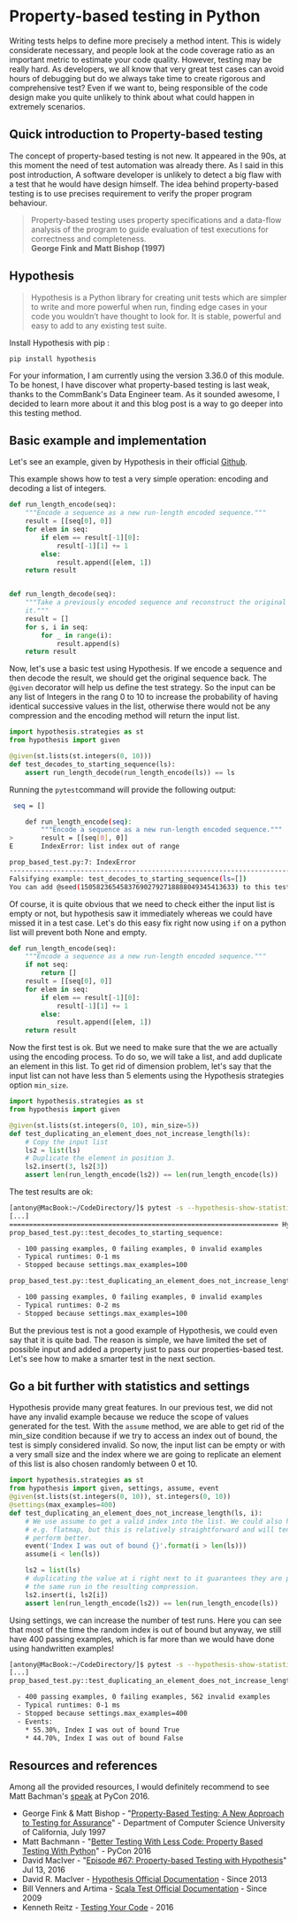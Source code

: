 # Property-based testing in Python

Writing tests helps to define more precisely a method intent. This is widely considerate necessary, and people look at
the code coverage ratio as an important metric to estimate your code quality. However, testing may be really hard. 
As developers, we all know that very great test cases can avoid hours of debugging but do we always take time to create
rigorous and comprehensive test? Even if we want to, being responsible of the code design make you quite unlikely to 
think about what could happen in extremely scenarios.

 
## Quick introduction to Property-based testing

The concept of property-based testing is not new. It appeared in the 90s, at this moment the need of test automation
was already there. As I said in this post introduction, A software developer is unlikely to detect a big flaw with a
test that he would have design himself. The idea behind property-based testing is to use precises requirement to verify
the proper program behaviour. 

> Property-based testing uses property specifications and a data-flow analysis of the program to
guide evaluation of test executions for correctness and completeness. <br> <b>George Fink and Matt Bishop (1997)</b>


## Hypothesis

> Hypothesis is a Python library for creating unit tests which are simpler to write and more powerful when run,
finding edge cases in your code you wouldn’t have thought to look for. It is stable, powerful and easy to add to any
existing test suite.

Install Hypothesis with pip :

```
pip install hypothesis
```
 
For your information, I am currently using the version 3.36.0 of this module. To be honest, I have discover what
property-based testing is last weak, thanks to the CommBank's Data Engineer team. As it sounded awesome, I decided to
learn more about it and this blog post is a way to go deeper into this testing method.

## Basic example and implementation

Let's see an example, given by Hypothesis in their official [Github](https://github.com/HypothesisWorks/hypothesis-python/blob/master/examples/test_rle.py).

This example shows how to test a very simple operation: encoding and decoding a list of integers. 

```python
def run_length_encode(seq):
    """Encode a sequence as a new run-length encoded sequence."""
    result = [[seq[0], 0]]
    for elem in seq:
        if elem == result[-1][0]:
            result[-1][1] += 1
        else:
            result.append([elem, 1])
    return result


def run_length_decode(seq):
    """Take a previously encoded sequence and reconstruct the original from
    it."""
    result = []
    for s, i in seq:
        for _ in range(i):
            result.append(s)
    return result
```

Now, let's use a basic test using Hypothesis. If we encode a sequence and then decode the result, we should get the
original sequence back. The ```@given``` decorator will help us define the test strategy. So the input can be any list
of Integers in the rang 0 to 10 to increase the probability of having identical successive values in the list, otherwise there
would not be any compression and the encoding method will return the input list.

```python
import hypothesis.strategies as st
from hypothesis import given

@given(st.lists(st.integers(0, 10)))
def test_decodes_to_starting_sequence(ls):
    assert run_length_decode(run_length_encode(ls)) == ls
```

Running the ```pytest```command will provide the following output:

```sh
 seq = []

    def run_length_encode(seq):
        """Encode a sequence as a new run-length encoded sequence."""
>       result = [[seq[0], 0]]
E       IndexError: list index out of range

prop_based_test.py:7: IndexError
------------------------------------------------------------------------- Hypothesis --------------------------------------------------------------------------
Falsifying example: test_decodes_to_starting_sequence(ls=[])
You can add @seed(150582365458376902792718888049345413633) to this test or run pytest with --hypothesis-seed=150582365458376902792718888049345413633 to reproduce this failure.
```

Of course, it is quite obvious that we need to check either the input list is empty or not, but hypothesis saw it
immediately whereas we could have missed it in a test case. Let's do this easy fix right now using ```if``` on a python
list will prevent both None and empty.

```python
def run_length_encode(seq):
    """Encode a sequence as a new run-length encoded sequence."""
    if not seq:
        return []
    result = [[seq[0], 0]]
    for elem in seq:
        if elem == result[-1][0]:
            result[-1][1] += 1
        else:
            result.append([elem, 1])
    return result
```

Now the first test is ok. But we need to make sure that the we are actually using the encoding process. To do so, we
will take a list, and add duplicate an element in this list. To get rid of dimension problem, let's say that the input
list can not have less than 5 elements using the Hypothesis strategies option ```min_size```. 

```python
import hypothesis.strategies as st
from hypothesis import given

@given(st.lists(st.integers(0, 10), min_size=5))
def test_duplicating_an_element_does_not_increase_length(ls):
    # Copy the input list
    ls2 = list(ls)
    # Duplicate the element in position 3.
    ls2.insert(3, ls2[3])
    assert len(run_length_encode(ls2)) == len(run_length_encode(ls))
```

The test results are ok:

```sh
[antony@MacBook:~/CodeDirectory/]$ pytest -s --hypothesis-show-statistics
[...]
==================================================================== Hypothesis Statistics ====================================================================
prop_based_test.py::test_decodes_to_starting_sequence:

  - 100 passing examples, 0 failing examples, 0 invalid examples
  - Typical runtimes: 0-1 ms
  - Stopped because settings.max_examples=100

prop_based_test.py::test_duplicating_an_element_does_not_increase_length:

  - 100 passing examples, 0 failing examples, 0 invalid examples
  - Typical runtimes: 0-2 ms
  - Stopped because settings.max_examples=100
```

But the previous test is not a good example of Hypothesis, we could even say that it is quite bad. The reason is simple,
we have limited the set of possible input and added a property just to pass our properties-based test. Let's see how
to make a smarter test in the next section.

## Go a bit further with statistics and settings

Hypothesis provide many great features. In our previous test, we did not have any invalid example because we reduce the
scope of values generated for the test. With the ```assume``` method, we are able to get rid of the min_size condition
because if we try to access an index out of bound, the test is simply considered invalid. So now, the input list can be
empty or with a very small size and the index where we are going to replicate an element of this list is also chosen
randomly between 0 et 10. 

```python
import hypothesis.strategies as st
from hypothesis import given, settings, assume, event
@given(st.lists(st.integers(0, 10)), st.integers(0, 10))
@settings(max_examples=400)
def test_duplicating_an_element_does_not_increase_length(ls, i):
    # We use assume to get a valid index into the list. We could also have used
    # e.g. flatmap, but this is relatively straightforward and will tend to
    # perform better.
    event('Index I was out of bound {}'.format(i > len(ls)))
    assume(i < len(ls))

    ls2 = list(ls)
    # duplicating the value at i right next to it guarantees they are part of
    # the same run in the resulting compression.
    ls2.insert(i, ls2[i])
    assert len(run_length_encode(ls2)) == len(run_length_encode(ls))
```

Using settings, we can increase the number of test runs. Here you can see that most of the time the random index is
out of bound but anyway, we still have 400 passing examples, which is far more than we would have done using handwritten
examples!

```sh
[antony@MacBook:~/CodeDirectory/]$ pytest -s --hypothesis-show-statistics
[...]
prop_based_test.py::test_duplicating_an_element_does_not_increase_length:

  - 400 passing examples, 0 failing examples, 562 invalid examples
  - Typical runtimes: 0-1 ms
  - Stopped because settings.max_examples=400
  - Events:
    * 55.30%, Index I was out of bound True
    * 44.70%, Index I was out of bound False
```   

## Resources and references
 
Among all the provided resources, I would definitely recommend to see Matt Bachman's
[speak](https://www.youtube.com/watch?v=jvwfDdgg93E) at PyCon 2016.   
 
- George Fink & Matt Bishop - "[Property-Based Testing; A New Approach to Testing for Assurance](https://pdfs.semanticscholar.org/8b1f/371310de3e237a994be89393373e27126593.pdf)" - Department
of Computer Science University of California, July 1997 
- Matt Bachmann - "[Better Testing With Less Code: Property Based Testing With Python](https://www.youtube.com/watch?v=jvwfDdgg93E)" - PyCon 2016
- David MacIver - "[Episode #67: Property-based Testing with Hypothesis](https://talkpython.fm/episodes/show/67/property-based-testing-with-hypothesis)" Jul 13, 2016
- David R. MacIver - [Hypothesis Official Documentation](https://hypothesis.readthedocs.io/en/latest/index.html) - Since 2013
- Bill Venners and Artima - [Scala Test Official Documentation](http://www.scalatest.org/user_guide/property_based_testing) - Since 2009
- Kenneth Reitz - [Testing Your Code](http://docs.python-guide.org/en/latest/writing/tests/) - 2016